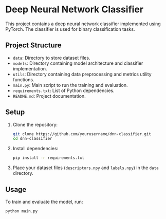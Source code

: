 # Deep Neural Network Classifier

This project contains a deep neural network classifier implemented using PyTorch. The classifier is used for binary classification tasks.

## Project Structure

- `data`: Directory to store dataset files.
- `models`: Directory containing model architecture and classifier implementation.
- `utils`: Directory containing data preprocessing and metrics utility functions.
- `main.py`: Main script to run the training and evaluation.
- `requirements.txt`: List of Python dependencies.
- `README.md`: Project documentation.

## Setup

1. Clone the repository:
    ```bash
    git clone https://github.com/yourusername/dnn-classifier.git
    cd dnn-classifier
    ```

2. Install dependencies:
    ```bash
    pip install -r requirements.txt
    ```

3. Place your dataset files (`descriptors.npy` and `labels.npy`) in the `data` directory.

## Usage

To train and evaluate the model, run:

```bash
python main.py


